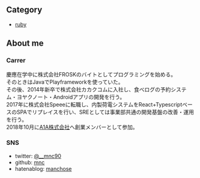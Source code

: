## Category
- [ruby]()

## About me

### Carrer
慶應在学中に株式会社FROSKのバイトとしてプログラミングを始める。  
そのときはJavaでPlayframeworkを使っていた。  
その後、2014年新卒で株式会社カカクコムに入社し、食べログの予約システム・ヨヤクノート・Androidアプリの開発を行う。  
2017年に株式会社Speeeに転職し、内製荷電システムをReact+TypescriptベースのSPAでリプレイスを行い、SREとしては事業部共通の開発基盤の改善・運用を行う。  
2018年10月に[A1A株式会社](https://a1a.co.jp)へ創業メンバーとして参加。  

### SNS
- twitter: [@__mnc90](twitter.com/__mnc90)
- github: [mnc](github.com/mnc)
- hatenablog: [manchose](http://manchose.hatenablog.jp)
